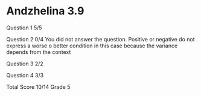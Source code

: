 # Andzhelina 3.9

Question 1      5/5

Question 2      0/4
                You did not answer the question. Positive or negative
                do not express a worse o better condition in this case
                because the variance depends from the context

Question 3      2/2

Question 4      3/3

Total Score     10/14 Grade 5

